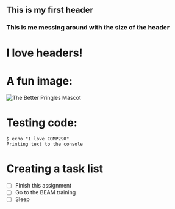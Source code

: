 ## This is my first header
### This is me messing around with the size of the header
# I love headers!

# A fun image:
![The Better Pringles Mascot](https://1000logos.net/wp-content/uploads/2018/12/Pringles-Logo-2009.png)

# Testing code:
```
$ echo "I love COMP290"
Printing text to the console
```

# Creating a task list
- [ ] Finish this assignment
- [ ] Go to the BEAM training
- [ ] Sleep
